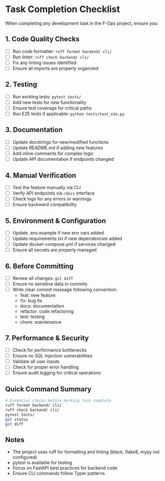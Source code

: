 # Task Completion Checklist

When completing any development task in the F-Ops project, ensure you:

## 1. Code Quality Checks
- [ ] Run code formatter: `ruff format backend/ cli/`
- [ ] Run linter: `ruff check backend/ cli/`
- [ ] Fix any linting issues identified
- [ ] Ensure all imports are properly organized

## 2. Testing
- [ ] Run existing tests: `pytest tests/`
- [ ] Add new tests for new functionality
- [ ] Ensure test coverage for critical paths
- [ ] Run E2E tests if applicable: `python tests/test_e2e.py`

## 3. Documentation
- [ ] Update docstrings for new/modified functions
- [ ] Update README.md if adding new features
- [ ] Add inline comments for complex logic
- [ ] Update API documentation if endpoints changed

## 4. Manual Verification
- [ ] Test the feature manually via CLI
- [ ] Verify API endpoints via `/docs` interface
- [ ] Check logs for any errors or warnings
- [ ] Ensure backward compatibility

## 5. Environment & Configuration
- [ ] Update .env.example if new env vars added
- [ ] Update requirements.txt if new dependencies added
- [ ] Update docker-compose.yml if services changed
- [ ] Ensure all secrets are properly managed

## 6. Before Committing
- [ ] Review all changes: `git diff`
- [ ] Ensure no sensitive data in commits
- [ ] Write clear commit message following convention:
  - feat: new feature
  - fix: bug fix
  - docs: documentation
  - refactor: code refactoring
  - test: testing
  - chore: maintenance

## 7. Performance & Security
- [ ] Check for performance bottlenecks
- [ ] Ensure no SQL injection vulnerabilities
- [ ] Validate all user inputs
- [ ] Check for proper error handling
- [ ] Ensure audit logging for critical operations

## Quick Command Summary
```bash
# Essential checks before marking task complete
ruff format backend/ cli/
ruff check backend/ cli/
pytest tests/
git status
git diff
```

## Notes
- The project uses ruff for formatting and linting (black, flake8, mypy not configured)
- pytest is available for testing
- Focus on FastAPI best practices for backend code
- Ensure CLI commands follow Typer patterns
